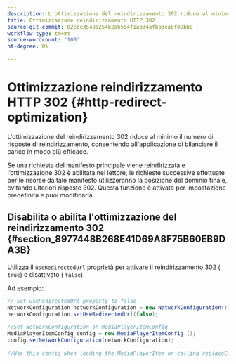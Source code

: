 ```yaml
---
description: L'ottimizzazione del reindirizzamento 302 riduce al minimo il numero di risposte di reindirizzamento, consentendo all'applicazione di bilanciare il carico in modo più efficace.
title: Ottimizzazione reindirizzamento HTTP 302
source-git-commit: 02ebc3548a254b2a6554f1ab34afbb3ea5f09bb8
workflow-type: tm+mt
source-wordcount: '100'
ht-degree: 0%

---
```


# Ottimizzazione reindirizzamento HTTP 302 {#http-redirect-optimization}

L&#39;ottimizzazione del reindirizzamento 302 riduce al minimo il numero di risposte di reindirizzamento, consentendo all&#39;applicazione di bilanciare il carico in modo più efficace.

Se una richiesta del manifesto principale viene reindirizzata e l’ottimizzazione 302 è abilitata nel lettore, le richieste successive effettuate per le risorse da tale manifesto utilizzeranno la posizione del dominio finale, evitando ulteriori risposte 302. Questa funzione è attivata per impostazione predefinita e puoi modificarla.

## Disabilita o abilita l&#39;ottimizzazione del reindirizzamento 302 {#section_8977448B268E41D69A8F75B60EB9DA3B}

Utilizza il `useRedirectedUrl` proprietà per attivare il reindirizzamento 302 ( `true`) o disattivato ( `false`).

<!--<a id="example_888749F70C8A43279D06A29BD68E7E4D"></a>-->

Ad esempio:

```java
// Set useRedirectedUrl property to false 
NetworkConfiguration networkConfiguration = new NetworkConfiguration(); 
networkConfiguration.setUseRedirectedUrl(false); 
 
//Set NetworkConfiguration on MediaPlayerItemConfig 
MediaPlayerItemConfig config = new MediaPlayerItemConfig (); 
config.setNetworkConfiguration(networkConfiguration); 
 
//Use this config when loading the MediaPlayerItem or calling replaceCurrentResource
```

